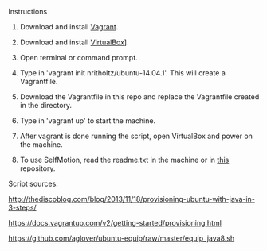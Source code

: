 Instructions


1. Download and install [Vagrant](https://www.vagrantup.com/downloads.html).

2. Download and install [VirtualBox](https://www.virtualbox.org/wiki/Downloads)].

3. Open terminal or command prompt.

4. Type in 'vagrant init nritholtz/ubuntu-14.04.1'. This will create a Vagrantfile.

5. Download the Vagrantfile in this repo and replace the Vagrantfile created in the directory.

6. Type in 'vagrant up' to start the machine.

7. After vagrant is done running the script, open VirtualBox and power on the machine.

8. To use SelfMotion, read the readme.txt in the machine or in [this](https://github.com/SoftwareEngineeringToolDemos/FSE-2012-SelfMotion/blob/master/build-vm/Readme.txt) repository.
  
Script sources:

http://thediscoblog.com/blog/2013/11/18/provisioning-ubuntu-with-java-in-3-steps/

https://docs.vagrantup.com/v2/getting-started/provisioning.html

https://github.com/aglover/ubuntu-equip/raw/master/equip_java8.sh

